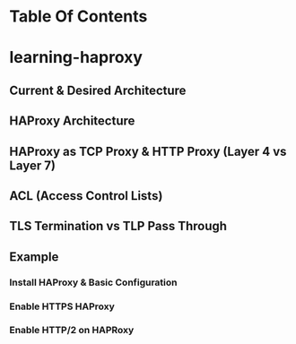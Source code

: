 # Table Of Contents

# learning-haproxy

## Current & Desired Architecture



## HAProxy Architecture

## HAProxy as TCP Proxy & HTTP Proxy (Layer 4 vs Layer 7)

## ACL (Access Control Lists)

## TLS Termination vs TLP Pass Through

## Example

### Install HAProxy & Basic Configuration

### Enable HTTPS HAProxy

### Enable HTTP/2 on HAPRoxy



